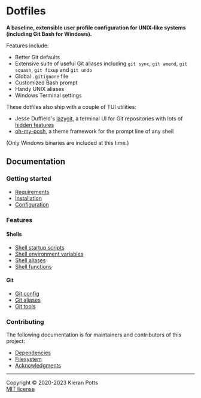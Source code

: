 # Dotfiles

**A baseline, extensible user profile configuration for UNIX-like systems (including Git Bash for Windows).**

Features include:

- Better Git defaults
- Extensive suite of useful Git aliases including `git sync`, `git amend`, `git squash`, `git fixup` and `git undo`
- Global `.gitignore` file
- Customized Bash prompt
- Handy UNIX aliases
- Windows Terminal settings

These dotfiles also ship with a couple of TUI utilities:

- Jesse Duffield's [lazygit](https://github.com/jesseduffield/lazygit), a terminal UI for Git repositories with lots of [hidden features](https://github.com/jesseduffield/lazygit/blob/master/docs/keybindings/Keybindings_en.md)
- [oh-my-posh](https://ohmyposh.dev/), a theme framework for the prompt line of any shell

(Only Windows binaries are included at this time.)

## Documentation

### Getting started

- [Requirements](./docs/requirements.md)
- [Installation](./docs/installation.md)
- [Configuration](./docs/configuration.md)

### Features

#### Shells

- [Shell startup scripts](./docs/features/shells/startup-scripts.md)
- [Shell environment variables](./docs/features/shells/environment-variables.md)
- [Shell aliases](./docs/features/shells/aliases.md)
- [Shell functions](./docs/features/shells/functions.md)

#### Git

- [Git config](./docs/features/git/config.md)
- [Git aliases](./docs/features/git/aliases.md)
- [Git tools](./docs/features/git/tools.md)

### Contributing

The following documentation is for maintainers and contributors of this project:

- [Dependencies](./docs/contributing/dependencies.md)
- [Filesystem](./docs/contributing/filesystem.md)
- [Acknowledgments](./docs/contributing/acknowledgments.md)

-----

Copyright © 2020-2023 Kieran Potts \
[MIT license](./LICENSE.txt)
